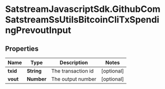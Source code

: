 # SatstreamJavascriptSdk.GithubComSatstreamSsUtilsBitcoinCliTxSpendingPrevoutInput

## Properties
Name | Type | Description | Notes
------------ | ------------- | ------------- | -------------
**txid** | **String** | The transaction id | [optional] 
**vout** | **Number** | The output number | [optional] 
